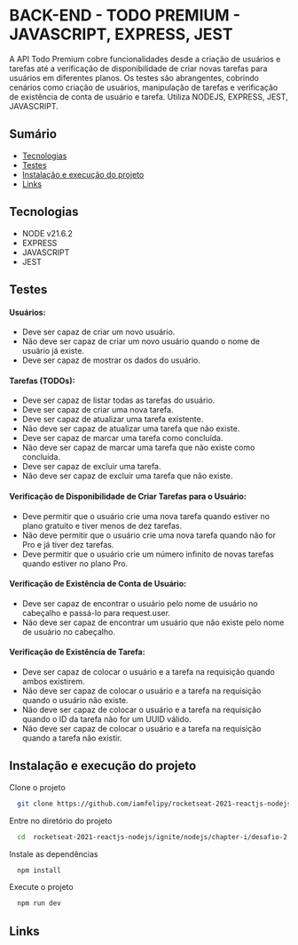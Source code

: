 # BACK-END - TODO PREMIUM - JAVASCRIPT, EXPRESS, JEST

A API Todo Premium cobre funcionalidades  desde a criação de usuários e tarefas até a verificação de disponibilidade de criar novas tarefas para usuários em diferentes planos. Os testes são abrangentes, cobrindo cenários como criação de usuários, manipulação de tarefas e verificação de existência de conta de usuário e tarefa. Utiliza NODEJS, EXPRESS, JEST, JAVASCRIPT.

## Sumário

- [Tecnologias](#tecnologias)
- [Testes](#testes)
- [Instalação e execução do projeto](#instalacao-e-execução-do-projeto)
- [Links](#links)

## Tecnologias

- NODE v21.6.2
- EXPRESS
- JAVASCRIPT
- JEST

## Testes

#### Usuários:
- Deve ser capaz de criar um novo usuário.
- Não deve ser capaz de criar um novo usuário quando o nome de usuário já existe.
- Deve ser capaz de mostrar os dados do usuário.
#### Tarefas (TODOs):
- Deve ser capaz de listar todas as tarefas do usuário.
- Deve ser capaz de criar uma nova tarefa.
- Deve ser capaz de atualizar uma tarefa existente.
- Não deve ser capaz de atualizar uma tarefa que não existe.
- Deve ser capaz de marcar uma tarefa como concluída.
- Não deve ser capaz de marcar uma tarefa que não existe como concluída.
- Deve ser capaz de excluir uma tarefa.
- Não deve ser capaz de excluir uma tarefa que não existe.
#### Verificação de Disponibilidade de Criar Tarefas para o Usuário:
- Deve permitir que o usuário crie uma nova tarefa quando estiver no plano gratuito e tiver menos de dez tarefas.
- Não deve permitir que o usuário crie uma nova tarefa quando não for Pro e já tiver dez tarefas.
- Deve permitir que o usuário crie um número infinito de novas tarefas quando estiver no plano Pro.
#### Verificação de Existência de Conta de Usuário:
- Deve ser capaz de encontrar o usuário pelo nome de usuário no cabeçalho e passá-lo para request.user.
- Não deve ser capaz de encontrar um usuário que não existe pelo nome de usuário no cabeçalho.
#### Verificação de Existência de Tarefa:
- Deve ser capaz de colocar o usuário e a tarefa na requisição quando ambos existirem.
- Não deve ser capaz de colocar o usuário e a tarefa na requisição quando o usuário não existe.
- Não deve ser capaz de colocar o usuário e a tarefa na requisição quando o ID da tarefa não for um UUID válido.
- Não deve ser capaz de colocar o usuário e a tarefa na requisição quando a tarefa não existir.


## Instalação e execução do projeto

Clone o projeto

```bash
  git clone https://github.com/iamfelipy/rocketseat-2021-reactjs-nodejs
```

Entre no diretório do projeto

```bash
  cd  rocketseat-2021-reactjs-nodejs/ignite/nodejs/chapter-i/desafio-2
```

Instale as dependências

```bash
  npm install
```

Execute o projeto

```bash
  npm run dev
```

## Links


